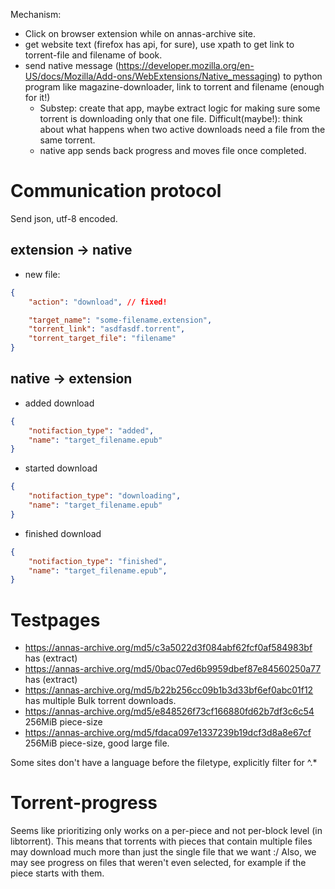 Mechanism:
* Click on browser extension while on annas-archive site.
* get website text (firefox has api, for sure), use xpath to get link to
  torrent-file and filename of book.
* send native message
  (https://developer.mozilla.org/en-US/docs/Mozilla/Add-ons/WebExtensions/Native_messaging)
  to python program like magazine-downloader, link to torrent and filename
  (enough for it!)
  * Substep: create that app, maybe extract logic for making sure some torrent
    is downloading only that one file.
    Difficult(maybe!): think about what happens when two active downloads need a
    file from the same torrent.
  * native app sends back progress and moves file once completed.
# Communication protocol
Send json, utf-8 encoded.
## extension -> native
* new file:
```json
{
    "action": "download", // fixed!

    "target_name": "some-filename.extension",
    "torrent_link": "asdfasdf.torrent",
    "torrent_target_file": "filename"
}
```
## native -> extension
* added download
```json
{
    "notifaction_type": "added",
    "name": "target_filename.epub"
}
```
* started download
```json
{
    "notifaction_type": "downloading",
    "name": "target_filename.epub"
}
```
* finished download
```json
{
    "notifaction_type": "finished",
    "name": "target_filename.epub",
}
```

# Testpages
* https://annas-archive.org/md5/c3a5022d3f084abf62fcf0af584983bf has (extract)
* https://annas-archive.org/md5/0bac07ed6b9959dbef87e84560250a77 has (extract)
* https://annas-archive.org/md5/b22b256cc09b1b3d33bf6ef0abc01f12 has multiple
  Bulk torrent downloads.
* https://annas-archive.org/md5/e848526f73cf166880fd62b7df3c6c54 256MiB piece-size
* https://annas-archive.org/md5/fdaca097e1337239b19dcf3d8a8e67cf 256MiB
  piece-size, good large file.

Some sites don't have a language before the filetype, explicitly filter for ^\.*

# Torrent-progress
Seems like prioritizing only works on a per-piece and not per-block level (in
libtorrent).
This means that torrents with pieces that contain multiple files may download
much more than just the single file that we want :/
Also, we may see progress on files that weren't even selected, for example if
the piece starts with them.
